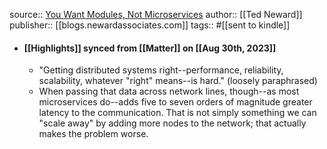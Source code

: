 source:: [You Want Modules, Not Microservices](http://blogs.newardassociates.com/blog/2023/you-want-modules-not-microservices.html)
author:: [[Ted Neward]]
publisher:: [[blogs.newardassociates.com]]
tags::  #[[sent to kindle]]

- #### [[Highlights]] synced from [[Matter]] on [[Aug 30th, 2023]]
	- "Getting distributed systems right--performance, reliability, scalability, whatever "right" means--is hard." (loosely paraphrased)
	- When passing that data across network lines, though--as most microservices do--adds five to seven orders of magnitude greater latency to the communication. That is not simply something we can "scale away" by adding more nodes to the network; that actually makes the problem worse.